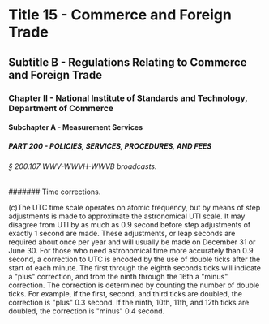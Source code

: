 
# Title 15 - Commerce and Foreign Trade
## Subtitle B - Regulations Relating to Commerce and Foreign Trade
### Chapter II - National Institute of Standards and Technology, Department of Commerce
#### Subchapter A - Measurement Services
##### PART 200 - POLICIES, SERVICES, PROCEDURES, AND FEES
###### § 200.107 WWV-WWVH-WWVB broadcasts.
####### Time corrections.

(c)The UTC time scale operates on atomic frequency, but by means of step adjustments is made to approximate the astronomical UTI scale. It may disagree from UTI by as much as 0.9 second before step adjustments of exactly 1 second are made. These adjustments, or leap seconds are required about once per year and will usually be made on December 31 or June 30. For those who need astronomical time more accurately than 0.9 second, a correction to UTC is encoded by the use of double ticks after the start of each minute. The first through the eighth seconds ticks will indicate a "plus" correction, and from the ninth through the 16th a "minus" correction. The correction is determined by counting the number of double ticks. For example, if the first, second, and third ticks are doubled, the correction is "plus" 0.3 second. If the ninth, 10th, 11th, and 12th ticks are doubled, the correction is "minus" 0.4 second.
